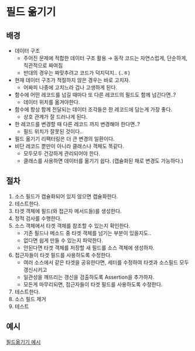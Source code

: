 # 필드 옮기기
## 배경
- 데이터 구조 
  - 주어진 문제에 적합한 데이터 구조 활용 → 동작 코드는 자연스럽게, 단순하게, 직관적으로 짜여짐
  - 반대의 경우는 짜맞추려고 코드가 덕지덕지.. (..ㅎ)
- 현재 데이터 구조가 적절하지 않은 경우는 바로 고치자.
  - 어짜피 나중에 고치느라 겁나 고생하게 된다.
- 함수에 어떤 레코드를 넘길 때마다 또 다른 레코드의 필드도 함께 넘긴다면..?
  - 데이터 위치를 옮겨야한다.
- 함수에 항상 함께 전달되는 데이터 조각들은 한 레코드에 담는게 가장 좋다.
  - 상호 관계가 잘 드러나게 된다.
- 한 레코드를 변경할 때 다른 레코드 까지 변경해야 한다면..?
  - 필드 위치가 잘못된 것이다..
- 필드 옮기기 리팩터링은 더 큰 변경의 일환이다.
- 비단 레코드 뿐만이 아니라 클래스나 객체도 똑같다.
  - 모두모두 건강하게 관리되어야 한다.
  - 클래스를 사용하면 데이터를 옮기기 쉽다. (캡슐화된 채로 변경도 가능하다.)

## 절차 
1. 소스 필드가 캡슐화되어 있지 않으면 캡슐화한다.
2. 테스트한다.
3. 타겟 객체에 필드(와 접근자 메서드들)를 생성한다.
4. 정적 검사를 수행한다.
5. 소스 객체에서 타겟 객체를 참조할 수 있는지 확인한다.
   - 기존 필드나 메소드 중 타겟 객체를 넘기는 부분이 있을지도..
   - 없다면 쉽게 만들 수 있는지 파악한다.
   - 안된다면 타겟 객체를 저장할 새 필드를 소스 객체에 생성하자.
6. 접근자들이 타겟 필드를 사용하도록 수정한다.
    - 여러 소스에서 같은 타겟을 공유한다면, 세터를 수정하여 타겟과 소스필드 모두 갱신시키고
    - 일관성을 깨뜨리는 갱신을 검출하도록 Assertion을 추가하자.
    - 모든게 마무리되면, 접근자들이 타겟 필드를 사용하도록 수정한다.
7. 테스트한다.
8. 소스 필드 제거
9. 테스트

## 예시
[필드옮기기 예시](../8-2/example.js)<br>
